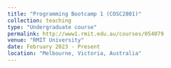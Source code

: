 ```yaml
---
title: "Programming Bootcamp 1 (COSC2801)"
collection: teaching
type: "Undergraduate course"
permalink: http://www1.rmit.edu.au/courses/054079
venue: "RMIT University"
date: February 2023 - Present
location: "Melbourne, Victoria, Australia"
---
```


